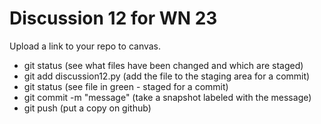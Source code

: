 # Discussion 12 for WN 23

Upload a link to your repo to canvas.

* git status (see what files have been changed and which are staged)
* git add discussion12.py (add the file to the staging area for a commit)
* git status (see file in green - staged for a commit)
* git commit -m "message" (take a snapshot labeled with the message)
* git push (put a copy on github)
